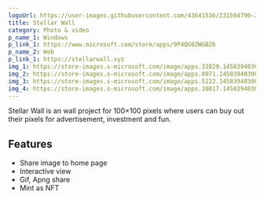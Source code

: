 ```yaml
---
logoUrl: https://user-images.githubusercontent.com/43641536/231564790-212620ad-8f10-408b-87e0-c767c57e1f09.png
title: Stellar Wall
category: Photo & video
p_name_1: Windows
p_link_1: https://www.microsoft.com/store/apps/9P4QG0ZWGBZ6
p_name_2: Web
p_link_1: https://stellarwall.xyz
img_1: https://store-images.s-microsoft.com/image/apps.32829.14583940300289875.54c8ca33-9b8d-41a0-8d8e-1ce042922939.6d9e5f78-bcf9-4bad-8b32-8021635c7cf1?h=1080
img_2: https://store-images.s-microsoft.com/image/apps.8071.14583940300289875.54c8ca33-9b8d-41a0-8d8e-1ce042922939.553d5ed8-1981-4461-85f3-634369d3d515?h=1080
img_3: https://store-images.s-microsoft.com/image/apps.5222.14583940300289875.54c8ca33-9b8d-41a0-8d8e-1ce042922939.4cd54602-0af2-4ced-ad9b-d0976e248c72?h=1080
img_4: https://store-images.s-microsoft.com/image/apps.10017.14583940300289875.54c8ca33-9b8d-41a0-8d8e-1ce042922939.fed538ab-9620-4b16-bc56-abf2a8ff5b9f?h=1080
---
```


Stellar Wall is an wall project for 100×100 pixels where users can buy out their pixels for advertisement, investment and fun.

## Features

- Share image to home page
- Interactive view
- Gif, Apng share
- Mint as NFT
